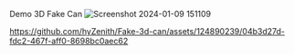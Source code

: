   
Demo 3D Fake Can
![Screenshot 2024-01-09 151109](https://github.com/hyZenith/Fake-3d-can/assets/124890239/04891b6e-28ca-4e0b-b1d8-623f20cb5262)



https://github.com/hyZenith/Fake-3d-can/assets/124890239/04b3d27d-fdc2-467f-aff0-8698bc0aec62

